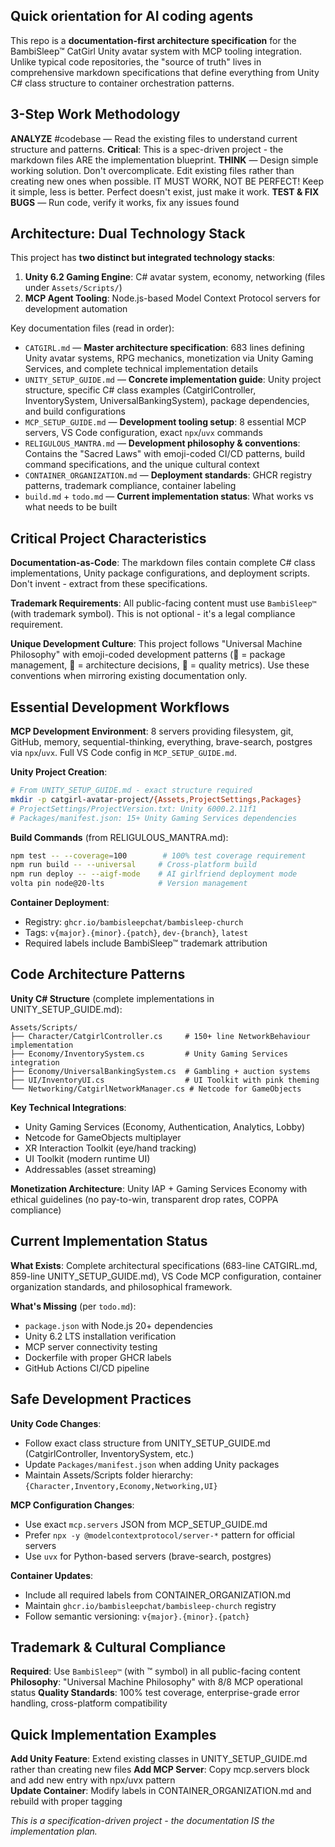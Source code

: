 ## Quick orientation for AI coding agents

This repo is a **documentation-first architecture specification** for the BambiSleep™ CatGirl Unity avatar system with MCP tooling integration. Unlike typical code repositories, the "source of truth" lives in comprehensive markdown specifications that define everything from Unity C# class structure to container orchestration patterns.

## 3-Step Work Methodology

**ANALYZE** #codebase — Read the existing files to understand current structure and patterns. **Critical**: This is a spec-driven project - the markdown files ARE the implementation blueprint.
**THINK** — Design simple working solution. Don't overcomplicate. Edit existing files rather than creating new ones when possible. IT MUST WORK, NOT BE PERFECT! Keep it simple, less is better. Perfect doesn't exist, just make it work.
**TEST & FIX BUGS** — Run code, verify it works, fix any issues found

## Architecture: Dual Technology Stack

This project has **two distinct but integrated technology stacks**:
1. **Unity 6.2 Gaming Engine**: C# avatar system, economy, networking (files under `Assets/Scripts/`)
2. **MCP Agent Tooling**: Node.js-based Model Context Protocol servers for development automation

Key documentation files (read in order):
- `CATGIRL.md` — **Master architecture specification**: 683 lines defining Unity avatar systems, RPG mechanics, monetization via Unity Gaming Services, and complete technical implementation details
- `UNITY_SETUP_GUIDE.md` — **Concrete implementation guide**: Unity project structure, specific C# class examples (CatgirlController, InventorySystem, UniversalBankingSystem), package dependencies, and build configurations
- `MCP_SETUP_GUIDE.md` — **Development tooling setup**: 8 essential MCP servers, VS Code configuration, exact `npx`/`uvx` commands
- `RELIGULOUS_MANTRA.md` — **Development philosophy & conventions**: Contains the "Sacred Laws" with emoji-coded CI/CD patterns, build command specifications, and the unique cultural context
- `CONTAINER_ORGANIZATION.md` — **Deployment standards**: GHCR registry patterns, trademark compliance, container labeling
- `build.md` + `todo.md` — **Current implementation status**: What works vs what needs to be built

## Critical Project Characteristics

**Documentation-as-Code**: The markdown files contain complete C# class implementations, Unity package configurations, and deployment scripts. Don't invent - extract from these specifications.

**Trademark Requirements**: All public-facing content must use `BambiSleep™` (with trademark symbol). This is not optional - it's a legal compliance requirement.

**Unique Development Culture**: This project follows "Universal Machine Philosophy" with emoji-coded development patterns (🌸 = package management, 👑 = architecture decisions, 💎 = quality metrics). Use these conventions when mirroring existing documentation only.

## Essential Development Workflows

**MCP Development Environment**: 8 servers providing filesystem, git, GitHub, memory, sequential-thinking, everything, brave-search, postgres via `npx`/`uvx`. Full VS Code config in `MCP_SETUP_GUIDE.md`.

**Unity Project Creation**:
```bash
# From UNITY_SETUP_GUIDE.md - exact structure required
mkdir -p catgirl-avatar-project/{Assets,ProjectSettings,Packages}
# ProjectSettings/ProjectVersion.txt: Unity 6000.2.11f1
# Packages/manifest.json: 15+ Unity Gaming Services dependencies
```

**Build Commands** (from RELIGULOUS_MANTRA.md):
```bash
npm test -- --coverage=100        # 100% test coverage requirement
npm run build -- --universal     # Cross-platform build
npm run deploy -- --aigf-mode    # AI girlfriend deployment mode
volta pin node@20-lts            # Version management
```

**Container Deployment**:
- Registry: `ghcr.io/bambisleepchat/bambisleep-church`
- Tags: `v{major}.{minor}.{patch}`, `dev-{branch}`, `latest`
- Required labels include BambiSleep™ trademark attribution

## Code Architecture Patterns

**Unity C# Structure** (complete implementations in UNITY_SETUP_GUIDE.md):
```
Assets/Scripts/
├── Character/CatgirlController.cs     # 150+ line NetworkBehaviour implementation
├── Economy/InventorySystem.cs         # Unity Gaming Services integration
├── Economy/UniversalBankingSystem.cs  # Gambling + auction systems
├── UI/InventoryUI.cs                  # UI Toolkit with pink theming
└── Networking/CatgirlNetworkManager.cs # Netcode for GameObjects
```

**Key Technical Integrations**:
- Unity Gaming Services (Economy, Authentication, Analytics, Lobby)
- Netcode for GameObjects multiplayer
- XR Interaction Toolkit (eye/hand tracking)
- UI Toolkit (modern runtime UI)
- Addressables (asset streaming)

**Monetization Architecture**: Unity IAP + Gaming Services Economy with ethical guidelines (no pay-to-win, transparent drop rates, COPPA compliance)

## Current Implementation Status

**What Exists**: Complete architectural specifications (683-line CATGIRL.md, 859-line UNITY_SETUP_GUIDE.md), VS Code MCP configuration, container organization standards, and philosophical framework.

**What's Missing** (per `todo.md`): 
- `package.json` with Node.js 20+ dependencies
- Unity 6.2 LTS installation verification  
- MCP server connectivity testing
- Dockerfile with proper GHCR labels
- GitHub Actions CI/CD pipeline

## Safe Development Practices

**Unity Code Changes**:
- Follow exact class structure from UNITY_SETUP_GUIDE.md (CatgirlController, InventorySystem, etc.)
- Update `Packages/manifest.json` when adding Unity packages
- Maintain Assets/Scripts folder hierarchy: `{Character,Inventory,Economy,Networking,UI}`

**MCP Configuration Changes**:
- Use exact `mcp.servers` JSON from MCP_SETUP_GUIDE.md
- Prefer `npx -y @modelcontextprotocol/server-*` pattern for official servers
- Use `uvx` for Python-based servers (brave-search, postgres)

**Container Updates**:
- Include all required labels from CONTAINER_ORGANIZATION.md
- Maintain `ghcr.io/bambisleepchat/bambisleep-church` registry
- Follow semantic versioning: `v{major}.{minor}.{patch}`

## Trademark & Cultural Compliance

**Required**: Use `BambiSleep™` (with ™ symbol) in all public-facing content
**Philosophy**: "Universal Machine Philosophy" with 8/8 MCP operational status
**Quality Standards**: 100% test coverage, enterprise-grade error handling, cross-platform compatibility

## Quick Implementation Examples

**Add Unity Feature**: Extend existing classes in UNITY_SETUP_GUIDE.md rather than creating new files
**Add MCP Server**: Copy mcp.servers block and add new entry with npx/uvx pattern  
**Update Container**: Modify labels in CONTAINER_ORGANIZATION.md and rebuild with proper tagging

*This is a specification-driven project - the documentation IS the implementation plan.*
